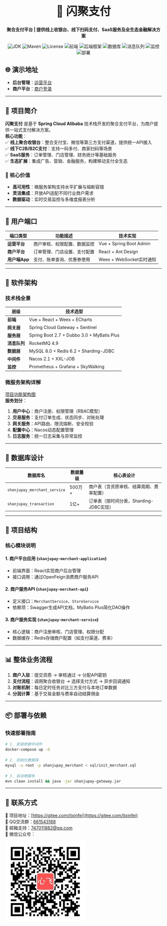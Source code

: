 
<div align="center">  
  <h1 style="font-size: 36px;">🚀 闪聚支付</h1>  
  <p><strong>聚合支付平台 | 提供线上收银台、线下扫码支付、SaaS服务及全生态金融解决方案</strong></p>  

  <!-- 技术栈分组徽章 -->  
  <p align="center">  
    <img alt="JDK" src="https://img.shields.io/badge/JDK-1.8%2B-brightgreen">  
    <img alt="Maven" src="https://img.shields.io/badge/maven-3.6.3%2B-yellowgreen">  
    <img alt="License" src="https://img.shields.io/badge/license-Apache-green">  
    <img alt="前端" src="https://img.shields.io/badge/前端-Vue%20+%20React%20+%20Weex-blueviolet">   
    <img alt="后端框架" src="https://img.shields.io/badge/后端-SpringCloud%20Alibaba%20+%20Dubbo-orange">  
    <img alt="数据库" src="https://img.shields.io/badge/数据库-MySQL%208.0%20+%20Redis-yellowgreen">  
    <img alt="消息队列" src="https://img.shields.io/badge/消息队列-RocketMQ%204.9-blue">  
    <img alt="监控" src="https://img.shields.io/badge/监控-Prometheus%20+%20SkyWalking-purple">  
    <img alt="部署" src="https://img.shields.io/badge/部署-Docker%20+%20Kubernetes-brightgreen">  
  </p>  
</div>  


## 🌐 演示地址  
- **后台管理**：[运营平台](http://shanjupay-admin-java.itheima.net/#/operationLogin)  
- **商户平台**：[商户登录](http://shanjupay-main-java.itheima.net/#/login?redirect=%2F)  

---

## 📌 项目简介  
**闪聚支付** 是基于 **Spring Cloud Alibaba** 技术栈开发的聚合支付平台，为商户提供一站式支付解决方案。  
**核心功能**：  
✅ **线上聚合收银台**：整合支付宝、微信等第三方支付渠道，提供统一API接入  
✅ **线下C2B/B2C支付**：支持一码多付、商家扫码等场景  
✅ **SaaS服务**：订单管理、门店管理、财务统计等基础服务  
✅ **生态扩展**：集成广告、营销、金融服务，构建移动支付全生态  

### 🎯 核心价值  
- **高可用性**：微服务架构支持水平扩展与熔断容错  
- **灵活集成**：开放API适配不同行业商户需求  
- **数据驱动**：实时交易监控与多维度报表分析  

---

## 🧩 用户端口  
| 端口类型       | 功能描述                                                                 | 技术实现                  |  
|----------------|--------------------------------------------------------------------------|---------------------------|  
| **运营平台**   | 商户审核、权限配置、数据监控                                              | Vue + Spring Boot Admin   |  
| **商户平台**   | 订单管理、门店设置、支付配置                                                | React + Ant Design        |  
| **用户端App**  | 支付、账单查询、优惠券使用                                                  | Weex + WebSocket实时通知  |  

---

## 📐 软件架构  
### 技术栈全景  
| 层级         | 技术选型                                                                 |  
|--------------|--------------------------------------------------------------------------|  
| **前端**     | Vue + React + Weex + ECharts                                           |  
| **网关层**   | Spring Cloud Gateway + Sentinel                                         |  
| **服务层**   | Spring Boot 2.7 + Dubbo 3.0 + MyBatis Plus                              |  
| **消息队列** | RocketMQ 4.9                                                            |  
| **数据层**   | MySQL 8.0 + Redis 6.2 + Sharding-JDBC                                  |  
| **中间件**   | Nacos 2.1 + XXL-JOB                                                     |  
| **监控**     | Prometheus + Grafana + SkyWalking                                       |  

### 微服务架构详解  
[项目功能架构图](docs/项目功能架构.png)  
**服务划分**：  
1. **用户中心**：商户注册、权限管理（RBAC模型）  
2. **交易服务**：支付订单生成、状态同步、对账处理  
3. **网关服务**：API路由、限流熔断、安全校验  
4. **配置中心**：Nacos动态配置管理  
5. **日志服务**：统一日志采集与异常监控  

---

## 🧱 数据库设计  
| 数据库名              | 数据量级     | 核心表设计                                                                 |  
|-----------------------|--------------|----------------------------------------------------------------------------|  
| `shanjupay_merchant_service` | 500万+       | 商户表（含资质审核、结算周期、费率配置）                                    |  
| `shanjupay_transaction`      | 1亿+         | 订单表（按时间分表，Sharding-JDBC实现）                                     |  

---

## 📁 项目结构  
### 核心模块说明  
#### 1. **商户平台应用** (`shanjupay-merchant-application`)  
- 前端界面：React实现商户后台管理  
- 接口调用：通过OpenFeign消费商户服务API  

#### 2. **商户服务API** (`shanjupay-merchant-api`)  
- 定义接口：`MerchantService`、`StoreService`  
- 依赖项：Swagger生成API文档，MyBatis Plus简化DAO操作  

#### 3. **商户服务实现** (`shanjupay-merchant-service`)  
- 核心逻辑：商户注册审核、门店管理、权限分配  
- 数据缓存：Redis存储商户配置（如支付渠道、费率）  

---

## 📊 整体业务流程  
1. **商户入驻**：提交资质 → 审核通过 → 分配API密钥  
2. **支付流程**：调用聚合收银台 → 选择支付方式 → 异步回调通知  
3. **对账机制**：每日定时任务对比三方支付与本地订单数据  
4. **分润计算**：基于交易金额与费率自动结算佣金  

---

## 📦 部署与依赖  
### 快速部署指南  
```bash
# 1. 安装依赖中间件
docker-compose up -d

# 2. 初始化数据库
mysql -u root -p shanjupay_merchant < sql/init_merchant.sql

# 3. 启动微服务
mvn clean install && java -jar shanjupay-gateway.jar
```

---

## 📱 联系方式  
🚀 项目地址：[https://gitee.com/itxinfei](https://gitee.com/itxinfei)  
👥 QQ交流群：[661543188](https://qm.qq.com/cgi-bin/qm/qr?k=5iR4ej_YaZqZqCIRXwtN_-uF1JzBgw6v&jump_from=webapi)  
📧 邮箱支持：[747011882@qq.com](http://mail.qq.com/cgi-bin/qm_share?t=qm_mailme&email=f0hLSE9OTkdHTT8ODlEcEBI)  
📱 微信公众号： 

![心飞为你飞公众号二维码](docs/心飞为你飞.jpg?width=200)  
